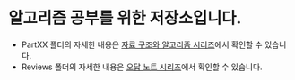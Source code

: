 # 알고리즘 공부를 위한 저장소입니다.   
* PartXX 폴더의 자세한 내용은 [자료 구조와 알고리즘 시리즈](https://velog.io/@jacob3015/series/%EC%9E%90%EB%A3%8C%EA%B5%AC%EC%A1%B0%EC%99%80-%EC%95%8C%EA%B3%A0%EB%A6%AC%EC%A6%98)에서 확인할 수 있습니다.   
* Reviews 폴더의 자세한 내용은 [오답 노트 시리즈](https://velog.io/@jacob3015/series/%EC%98%A4%EB%8B%B5-%EB%85%B8%ED%8A%B8)에서 확인할 수 있습니다.   